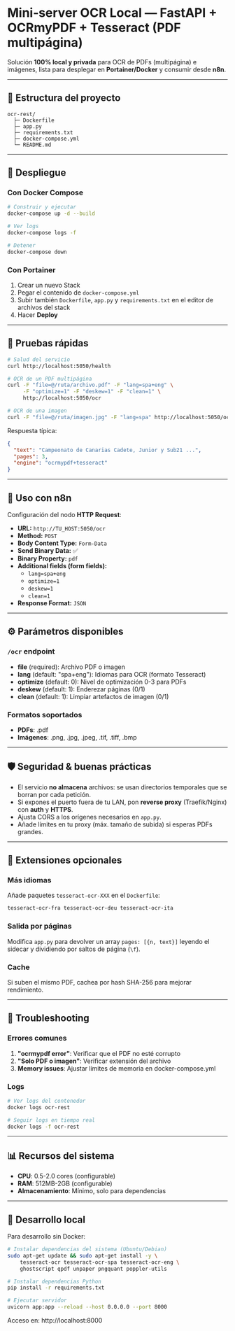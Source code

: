 # Mini‑server OCR Local — FastAPI + OCRmyPDF + Tesseract (PDF multipágina)

Solución **100% local y privada** para OCR de PDFs (multipágina) e imágenes, lista para desplegar en **Portainer/Docker** y consumir desde **n8n**.

---

## 📁 Estructura del proyecto

```
ocr-rest/
  ├─ Dockerfile
  ├─ app.py
  ├─ requirements.txt
  ├─ docker-compose.yml
  └─ README.md
```

---

## 🚀 Despliegue

### Con Docker Compose

```bash
# Construir y ejecutar
docker-compose up -d --build

# Ver logs
docker-compose logs -f

# Detener
docker-compose down
```

### Con Portainer

1. Crear un nuevo Stack
2. Pegar el contenido de `docker-compose.yml`
3. Subir también `Dockerfile`, `app.py` y `requirements.txt` en el editor de archivos del stack
4. Hacer **Deploy**

---

## 🧪 Pruebas rápidas

```bash
# Salud del servicio
curl http://localhost:5050/health

# OCR de un PDF multipágina
curl -F "file=@/ruta/archivo.pdf" -F "lang=spa+eng" \
     -F "optimize=1" -F "deskew=1" -F "clean=1" \
     http://localhost:5050/ocr

# OCR de una imagen
curl -F "file=@/ruta/imagen.jpg" -F "lang=spa" http://localhost:5050/ocr
```

Respuesta típica:

```json
{
  "text": "Campeonato de Canarias Cadete, Junior y Sub21 ...",
  "pages": 3,
  "engine": "ocrmypdf+tesseract"
}
```

---

## 🔌 Uso con n8n

Configuración del nodo **HTTP Request**:

* **URL:** `http://TU_HOST:5050/ocr`
* **Method:** `POST`
* **Body Content Type:** `Form-Data`
* **Send Binary Data:** ✅
* **Binary Property:** `pdf`
* **Additional fields (form fields):**
  * `lang=spa+eng`
  * `optimize=1`
  * `deskew=1`
  * `clean=1`
* **Response Format:** `JSON`

---

## ⚙️ Parámetros disponibles

### `/ocr` endpoint

- **file** (required): Archivo PDF o imagen
- **lang** (default: "spa+eng"): Idiomas para OCR (formato Tesseract)
- **optimize** (default: 0): Nivel de optimización 0-3 para PDFs
- **deskew** (default: 1): Enderezar páginas (0/1)
- **clean** (default: 1): Limpiar artefactos de imagen (0/1)

### Formatos soportados

- **PDFs**: .pdf
- **Imágenes**: .png, .jpg, .jpeg, .tif, .tiff, .bmp

---

## 🛡️ Seguridad & buenas prácticas

* El servicio **no almacena** archivos: se usan directorios temporales que se borran por cada petición.
* Si expones el puerto fuera de tu LAN, pon **reverse proxy** (Traefik/Nginx) con **auth** y **HTTPS**.
* Ajusta CORS a los orígenes necesarios en `app.py`.
* Añade límites en tu proxy (máx. tamaño de subida) si esperas PDFs grandes.

---

## 🧰 Extensiones opcionales

### Más idiomas
Añade paquetes `tesseract-ocr-XXX` en el `Dockerfile`:
```dockerfile
tesseract-ocr-fra tesseract-ocr-deu tesseract-ocr-ita
```

### Salida por páginas
Modifica `app.py` para devolver un array `pages: [{n, text}]` leyendo el sidecar y dividiendo por saltos de página (`\f`).

### Cache
Si suben el mismo PDF, cachea por hash SHA-256 para mejorar rendimiento.

---

## 🐞 Troubleshooting

### Errores comunes

1. **"ocrmypdf error"**: Verificar que el PDF no esté corrupto
2. **"Solo PDF o imagen"**: Verificar extensión del archivo
3. **Memory issues**: Ajustar límites de memoria en docker-compose.yml

### Logs

```bash
# Ver logs del contenedor
docker logs ocr-rest

# Seguir logs en tiempo real
docker logs -f ocr-rest
```

---

## 📊 Recursos del sistema

- **CPU**: 0.5-2.0 cores (configurable)
- **RAM**: 512MB-2GB (configurable)
- **Almacenamiento**: Mínimo, solo para dependencias

---

## 🔧 Desarrollo local

Para desarrollo sin Docker:

```bash
# Instalar dependencias del sistema (Ubuntu/Debian)
sudo apt-get update && sudo apt-get install -y \
    tesseract-ocr tesseract-ocr-spa tesseract-ocr-eng \
    ghostscript qpdf unpaper pngquant poppler-utils

# Instalar dependencias Python
pip install -r requirements.txt

# Ejecutar servidor
uvicorn app:app --reload --host 0.0.0.0 --port 8000
```

Acceso en: http://localhost:8000